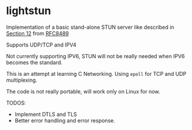# lightstun

Implementation of a basic stand-alone STUN server like described in [Section 12](https://tools.ietf.org/html/rfc8489#section-12) from [RFC8489](https://tools.ietf.org/html/rfc8489) 

Supports UDP/TCP and IPV4 

Not currently supporting IPV6, STUN will not be really needed when IPV6 becomes the standard.

This is an attempt at learning C Networking. Using `epoll` for TCP and UDP multiplexing.

The code is not really portable, will work only on Linux for now.


TODOS:
 
 * Implement DTLS and TLS
 * Better error handling and error response.
